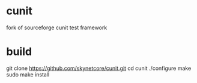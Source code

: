 # cunit
fork of sourceforge cunit test framework

# build
git clone https://github.com/skynetcore/cunit.git
cd cunit
./configure
make
sudo make install
